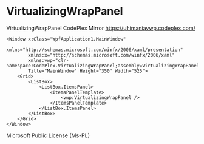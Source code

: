 # VirtualizingWrapPanel
VirtualizingWrapPanel CodePlex Mirror
https://uhimaniavwp.codeplex.com/

```
<Window x:Class="WpfApplication1.MainWindow"
        xmlns="http://schemas.microsoft.com/winfx/2006/xaml/presentation"
        xmlns:x="http://schemas.microsoft.com/winfx/2006/xaml"
        xmlns:vwp="clr-namespace:CodePlex.VirtualizingWrapPanel;assembly=VirtualizingWrapPanel"
        Title="MainWindow" Height="350" Width="525">
    <Grid>
        <ListBox>
            <ListBox.ItemsPanel>
                <ItemsPanelTemplate>
                    <vwp:VirtualizingWrapPanel />
                </ItemsPanelTemplate>
            </ListBox.ItemsPanel>
        </ListBox>
    </Grid>
</Window>
```

Microsoft Public License (Ms-PL)
